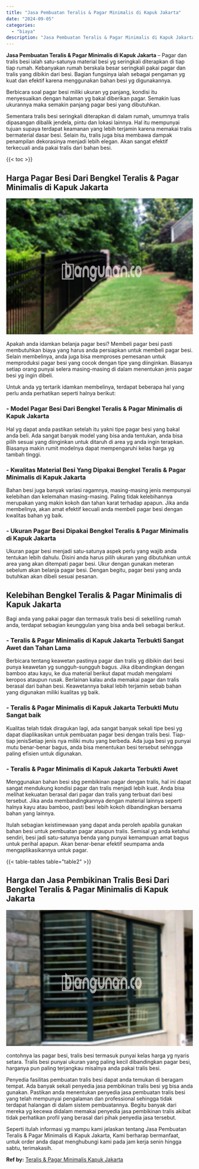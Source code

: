 ```yaml
---
title: "Jasa Pembuatan Teralis & Pagar Minimalis di Kapuk Jakarta"
date: "2024-09-05"
categories: 
  - "biaya"
description: "Jasa Pembuatan Teralis & Pagar Minimalis di Kapuk Jakarta. Seperti itulah informasi yg mampu kami jelaskan tentang Jasa Pembuatan Teralis & Pagar Minimalis d..."
---
```


**Jasa Pembuatan Teralis & Pagar Minimalis di Kapuk Jakarta** – Pagar dan tralis besi ialah satu-satunya material besi yg seringkali diterapkan di tiap tiap rumah. Kebanyakan rumah berskala besar seringkali pakai pagar dan tralis yang dibikin dari besi. Bagian fungsinya ialah sebagai pengaman yg kuat dan efektif karena menggunakan bahan besi yg digunakannya.

Berbicara soal pagar besi miliki ukuran yg panjang, kondisi itu menyesuaikan dengan halaman yg bakal diberikan pagar. Semakin luas ukurannya maka semakin panjang pagar besi yang dibutuhkan.

Sementara tralis besi seringkali diterapkan di dalam rumah, umumnya tralis dipasangan dibalik jendela, pintu dan lokasi lainnya. Hal itu mempunyai tujuan supaya terdapat keamanan yang lebih terjamin karena memakai tralis bermaterial dasar besi. Selain itu, tralis juga bisa membawa dampak penampilan dekorasinya menjadi lebih elegan. Akan sangat efektif terkecuali anda pakai tralis dari bahan besi.

{{< toc >}}

## Harga Pagar Besi Dari Bengkel Teralis & Pagar Minimalis di Kapuk Jakarta

![Jasa Pembuatan Teralis & Pagar Minimalis di Kapuk Jakarta](/images/pagar-minimalis-murah-07.png)

Apakah anda idamkan belanja pagar besi? Membeli pagar besi pasti membutuhkan biaya yang harus anda persiapkan untuk membeli pagar besi. Selain membelinya, anda juga bisa memproses pemesanan untuk memproduksi pagar besi yang cocok dengan tipe yang diinginkan. Biasanya setiap orang punyai selera masing-masing di dalam menentukan jenis pagar besi yg ingin dibeli.

Untuk anda yg tertarik idamkan membelinya, terdapat beberapa hal yang perlu anda perhatikan seperti halnya berikut:
### \- Model Pagar Besi Dari Bengkel Teralis & Pagar Minimalis di Kapuk Jakarta

Hal yg dapat anda pastikan setelah itu yakni tipe pagar besi yang bakal anda beli. Ada sangat banyak model yang bisa anda tentukan, anda bisa pilih sesuai yang diinginkan untuk ditaruh di area yg anda ingin terapkan. Biasanya makin rumit modelnya dapat mempengaruhi kelas harga yg tambah tinggi.

### \- Kwalitas Material Besi Yang Dipakai Bengkel Teralis & Pagar Minimalis di Kapuk Jakarta

Bahan besi juga banyak variasi ragamnya, masing-masing jenis mempunyai kelebihan dan kelemahan masing-masing. Paling tidak kelebihannya merupakan yang makin kokoh dan tahan karat terhadap apapun. Jika anda membelinya, akan amat efektif kecuali anda membeli pagar besi dengan kwalitas bahan yg baik.

### \- Ukuran Pagar Besi Dipakai Bengkel Teralis & Pagar Minimalis di Kapuk Jakarta

Ukuran pagar besi menjadi satu-satunya aspek perlu yang wajib anda tentukan lebih dahulu. Disini anda harus pilih ukuran yang dibutuhkan untuk area yang akan ditempati pagar besi. Ukur dengan gunakan meteran sebelum akan belanja pagar besi. Dengan begitu, pagar besi yang anda butuhkan akan dibeli sesuai pesanan.

## Kelebihan Bengkel Teralis & Pagar Minimalis di Kapuk Jakarta

Bagi anda yang pakai pagar dan termasuk tralis besi di sekeliling rumah anda, terdapat sebagian keunggulan yang bisa anda beli sebagai berikut.

### \- Teralis & Pagar Minimalis di Kapuk Jakarta Terbukti Sangat Awet dan Tahan Lama

Berbicara tentang keawetan pastinya pagar dan tralis yg dibikin dari besi punya keawetan yg sungguh-sungguh bagus. Jika dibandingkan dengan bamboo atau kayu, ke dua material berikut dapat mudah mengalami keropos ataupun rusak. Berlainan kalau anda memakai pagar dan tralis berasal dari bahan besi. Keawetannya bakal lebih terjamin sebab bahan yang digunakan miliki kualitas yg baik.

### \- Teralis & Pagar Minimalis di Kapuk Jakarta Terbukti Mutu Sangat baik

Kualitas telah tidak diragukan lagi, ada sangat banyak sekali tipe besi yg dapat diaplikasikan untuk pembuatan pagar besi dengan tralis besi. Tiap-tiap jenisSetiap jenis nya miliki mutu yang berbeda. Ada juga besi yg punyai mutu benar-benar bagus, anda bisa menentukan besi tersebut sehingga paling efisien untuk digunakan.

### \- Teralis & Pagar Minimalis di Kapuk Jakarta Terbukti Awet

Menggunakan bahan besi sbg pembikinan pagar dengan tralis, hal ini dapat sangat mendukung kondisi pagar dan tralis menjadi lebih kuat. Anda bisa melihat kekuatan berasal dari pagar dan tralis yang terbuat dari besi tersebut. Jika anda membandingkannya dengan material lainnya seperti halnya kayu atau bamboo, pasti besi lebih kokoh dibandingkan bersama bahan yang lainnya.

Itulah sebagian keistimewaan yang dapat anda peroleh apabila gunakan bahan besi untuk pembuatan pagar ataupun tralis. Semisal yg anda ketahui sendiri, besi jadi satu-satunya benda yang punyai kemampuan amat bagus untuk perihal apapun. Akan benar-benar efektif seumpama anda mengaplikasikannya untuk pagar.

{{< table-tables table="table2" >}}

## Harga dan Jasa Pembikinan Tralis Besi Dari Bengkel Teralis & Pagar Minimalis di Kapuk Jakarta

![Jasa Pembuatan Teralis & Pagar Minimalis di Kapuk Jakarta](/images/teralis-minimalis-murah-08.png)

contohnya las pagar besi, tralis besi termasuk punyai kelas harga yg nyaris setara. Tralis besi punyai ukuran yang paling kecil dibandingkan pagar besi, harganya pun paling terjangkau misalnya anda pakai tralis besi.

Penyedia fasilitas pembuatan tralis besi dapat anda temukan di beragam tempat. Ada banyak sekali penyedia jasa pembikinan tralis besi yg bisa anda gunakan. Pastikan anda menentukan penyedia jasa pembuatan tralis besi yang telah mempunyai pengalaman dan professional sehingga tidak terdapat halangan di dalam sistem pembuatannya. Begitu banyak dari mereka yg kecewa didalam memakai penyedia jasa pembikinan tralis akibat tidak perhatikan profil yang berasal dari pihak penyedia jasa tersebut.

Seperti itulah informasi yg mampu kami jelaskan tentang Jasa Pembuatan Teralis & Pagar Minimalis di Kapuk Jakarta, Kami berharap bermanfaat, untuk order anda dapat menghubungi kami pada jam kerja senin hingga sabtu, terimakasih.

**Ref by:** [Teralis & Pagar Minimalis Kapuk Jakarta](https://id.wikipedia.org/wiki/Teralis)
